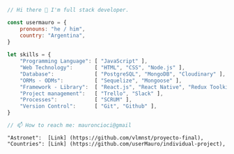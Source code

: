 ```js
// Hi there 👋 I'm full stack developer.

const usermauro = {
    pronouns: "he / him",
    country: "Argentina",
}
    
let skills = {
    "Programming Language": [ "JavaScript" ],
    "Web Technology":       [ "HTML", "CSS", "Node.js" ],
    "Database":             [ "PostgreSQL", "MongoDB", "Cloudinary" ],
    "ORMs - ODMs":          [ "Sequelize", "Mongoose" ],
    "Framework - Library":  [ "React.js", "React Native", "Redux Toolkit", "Express.js" ],
    "Project management":   [ "Trello", "Slack" ],
    "Processes":            [ "SCRUM" ],
    "Version Control":      [ "Git", "Github" ],
}

// 📫 How to reach me: mauroncioci@gmail
```

    "Astronet":  [Link] (https://github.com/vlmnst/proyecto-final),
    "Countries": [Link] (https://github.com/userMauro/individual-project),
